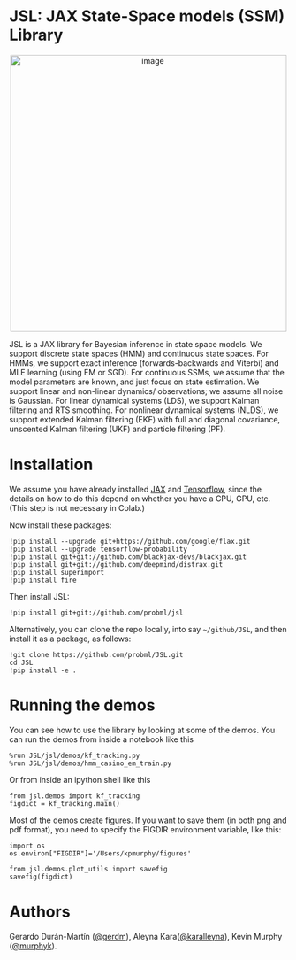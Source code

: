 # JSL: JAX State-Space models (SSM) Library

<p align="center">
  <img width="500" alt="image" src="https://user-images.githubusercontent.com/4108759/146819263-7d476231-22c9-4e03-98c6-a6b300d99c5e.png">
</p>

JSL is a JAX library for Bayesian inference in state space models.
We support discrete state spaces (HMM) and continuous state spaces.
For HMMs, we support exact inference (forwards-backwards and Viterbi) and MLE learning (using EM or SGD).
For continuous SSMs, we assume that the model parameters are known, and just focus on state estimation.
We support linear and non-linear dynamics/ observations; we assume all noise is Gaussian.
For linear dynamical systems (LDS), we support Kalman filtering and RTS smoothing.
For nonlinear dynamical systems (NLDS), we support extended Kalman filtering (EKF) with full and diagonal covariance,
unscented Kalman filtering (UKF) and  particle filtering (PF).

# Installation

We assume you have already installed [JAX](https://github.com/google/jax#installation) and
[Tensorflow](https://www.tensorflow.org/install),
since the details on how to do this depend on whether you have a CPU, GPU, etc.
(This step is not necessary in Colab.)

Now install these packages:

```
!pip install --upgrade git+https://github.com/google/flax.git
!pip install --upgrade tensorflow-probability
!pip install git+git://github.com/blackjax-devs/blackjax.git
!pip install git+git://github.com/deepmind/distrax.git
!pip install superimport 
!pip install fire
```

Then install JSL:
```
!pip install git+git://github.com/probml/jsl
```
Alternatively, you can clone the repo locally, into say `~/github/JSL`, and then install it as a package, as follows:
```
!git clone https://github.com/probml/JSL.git
cd JSL
!pip install -e .
```

# Running the demos

You can see how to use the library by looking at some of the demos.
You can run the demos from inside a notebook like this
```
%run JSL/jsl/demos/kf_tracking.py
%run JSL/jsl/demos/hmm_casino_em_train.py
```

Or from inside an ipython shell like this
```
from jsl.demos import kf_tracking
figdict = kf_tracking.main()
```

Most of the demos create figures. If you want to save them (in both png and pdf format),
you need to specify the FIGDIR environment variable, like this:
```
import os
os.environ["FIGDIR"]='/Users/kpmurphy/figures'

from jsl.demos.plot_utils import savefig
savefig(figdict)
```

# Authors
  
Gerardo Durán-Martín ([@gerdm](https://github.com/gerdm)), Aleyna Kara([@karalleyna](https://github.com/karalleyna)), Kevin Murphy ([@murphyk](https://github.com/murphyk)).  
